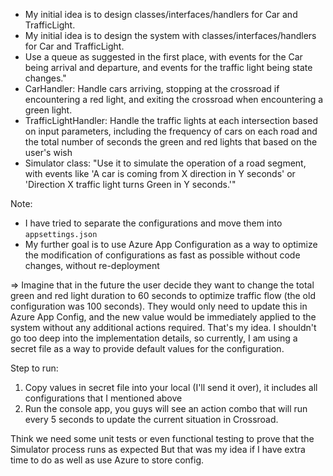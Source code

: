 - My initial idea is to design classes/interfaces/handlers for Car and TrafficLight.
- My initial idea is to design the system with classes/interfaces/handlers for Car and TrafficLight.
- Use a queue as suggested in the first place, with events for the Car being arrival and departure, and events for the traffic light being state changes."
- CarHandler: Handle cars arriving, stopping at the crossroad if encountering a red light, and exiting the crossroad when encountering a green light.
- TrafficLightHandler: Handle the traffic lights at each intersection based on input parameters, including the frequency 
of cars on each road and the total number of seconds the green and red lights that based on the user's wish
- Simulator class: "Use it to simulate the operation of a road segment, with events like 'A car is coming from X direction in Y seconds' 
or 'Direction X traffic light turns Green in Y seconds.'"

Note:
- I have tried to separate the configurations and move them into `appsettings.json`
- My further goal is to use Azure App Configuration as a way to optimize the modification 
of configurations as fast as possible without code changes, without re-deployment

=> Imagine that in the future the user decide they want to change the total green and red light duration to 60 seconds to optimize traffic flow 
(the old configuration was 100 seconds). They would only need to update this in Azure App Config, and the new value would be immediately applied to 
the system without any additional actions required.
That's my idea. I shouldn't go too deep into the implementation details, so currently, I am using a secret file as a way to provide 
default values for the configuration.


Step to run:
1. Copy values in secret file into your local (I'll send it over), it includes all configurations that I mentioned above
2. Run the console app, you guys will see an action combo that will run every 5 seconds to update the current situation in Crossroad.

Think we need some unit tests or even functional testing to prove that the Simulator process runs as expected
But that was my idea if I have extra time to do as well as use Azure to store config.
